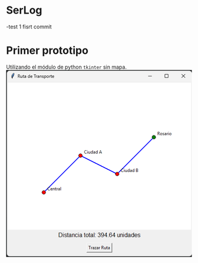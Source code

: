 # SerLog
-test 1 fisrt commit

# Primer prototipo
Utilizando el módulo de python `tkinter` sin mapa.
![prototipo](/recursos/primerPrototipo.png)

